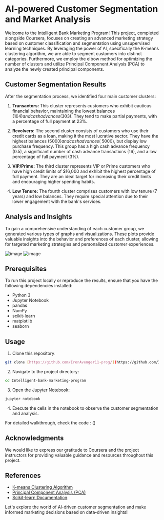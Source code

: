 # AI-powered Customer Segmentation and Market Analysis



Welcome to the Intelligent Bank Marketing Program! This project, completed alongside Coursera, focuses on creating an advanced marketing strategy based on customer classification and segmentation using unsupervised learning techniques. By leveraging the power of AI, specifically the K-means clustering algorithm, we are able to segment customers into distinct categories. Furthermore, we employ the elbow method for optimizing the number of clusters and utilize Principal Component Analysis (PCA) to analyze the newly created principal components. 

## Customer Segmentation Results

After the segmentation process, we identified four main customer clusters:

1. **Transactors:** This cluster represents customers who exhibit cautious financial behavior, maintaining the lowest balances ($104) and cash advances ($303). They tend to make partial payments, with a percentage of full payment at 23%.

2. **Revolvers:** The second cluster consists of customers who use their credit cards as a loan, making it the most lucrative sector. They have the highest balances ($5000) and cash advances (~$5000), but display low purchase frequency. This group has a high cash advance frequency (0.5), a significant number of cash advance transactions (16), and a low percentage of full payment (3%).

3. **VIP/Prime:** The third cluster represents VIP or Prime customers who have high credit limits of $16,000 and exhibit the highest percentage of full payment. They are an ideal target for increasing their credit limits and encouraging higher spending habits.

4. **Low Tenure:** The fourth cluster comprises customers with low tenure (7 years) and low balances. They require special attention due to their lower engagement with the bank's services.

## Analysis and Insights

To gain a comprehensive understanding of each customer group, we generated various types of graphs and visualizations. These plots provide valuable insights into the behavior and preferences of each cluster, allowing for targeted marketing strategies and personalized customer experiences.


![image](https://github.com/IronAvenger11-prog/Intelligent-bank-marketing-program/assets/85229612/296cc231-c5ce-466d-a2b6-b170815b6224)
![image](https://github.com/IronAvenger11-prog/Intelligent-bank-marketing-program/assets/85229612/c69c5352-ee6a-444c-8a57-23984e944a8d)


## Prerequisites

To run this project locally or reproduce the results, ensure that you have the following dependencies installed:

- Python 3
- Jupyter Notebook
- pandas
- NumPy
- scikit-learn
- matplotlib
- seaborn

## Usage

1. Clone this repository:

```bash
git clone [https://github.com/IronAvenger11-prog/](https://github.com/IronAvenger11-prog/Intelligent-bank-marketing-program)
```

2. Navigate to the project directory:

```bash
cd Intelligent-bank-marketing-program
```

3. Open the Jupyter Notebook:

```bash
jupyter notebook
```

4. Execute the cells in the notebook to observe the customer segmentation and analysis.

For detailed walkthrough, check the code : ()


## Acknowledgments

We would like to express our gratitude to Coursera and the project instructors for providing valuable guidance and resources throughout this project.

## References

- [K-means Clustering Algorithm](https://en.wikipedia.org/wiki/K-means_clustering)
- [Principal Component Analysis (PCA)](https://en.wikipedia.org/wiki/Principal_component_analysis)
- [Scikit-learn Documentation](https://scikit-learn.org/stable/documentation.html)

Let's explore the world of AI-driven customer segmentation and make informed marketing decisions based on data-driven insights!


